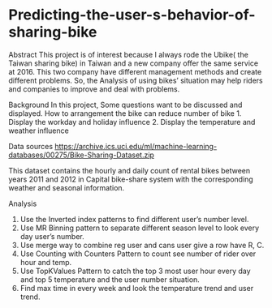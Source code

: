 # Predicting-the-user-s-behavior-of-sharing-bike

Abstract 
This project is of  interest because I always rode the Ubike( the Taiwan sharing bike) in Taiwan and a new company offer the same service at 2016.
This two company have different management methods and create different problems. So, the Analysis of using bikes’ situation may help riders and companies to improve and deal with problems.

Background 
In this project, Some questions want to be discussed and displayed.
How to arrangement the bike can reduce number of bike
1.
Display the workday and holiday influence
2.
Display the temperature and weather influence



Data sources
https://archive.ics.uci.edu/ml/machine-learning-databases/00275/Bike-Sharing-Dataset.zip

This dataset contains the hourly and daily count of rental bikes between years 2011 and 2012 in Capital bike-share system with the corresponding weather and seasonal information.

Analysis
1. Use the Inverted index patterns to find different user’s number level.
2. Use MR Binning pattern to separate different season level to look every day user’s number.
3. Use merge way to combine reg user and cans user give a row have R, C.
4. Use Counting with Counters Pattern to  count see number of rider over hour and temp.
5. Use TopKValues Pattern to catch the top 3 most user hour every day and top 5 temperature and the user number situation.
6. Find max time in every week and look the temperature trend and user trend.

